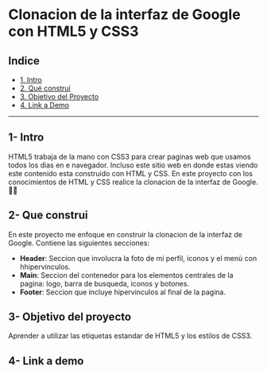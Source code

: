 # Clonacion de la interfaz de Google con HTML5 y CSS3
## **Indice**
* [1. Intro](#)
* [2. Qué construí](#)
* [3. Objetivo del Proyecto](#)
* [4. Link a Demo](#)
****
 ## 1- Intro
 HTML5 trabaja de la mano con CSS3 para crear paginas web que usamos todos los dias en e navegador. Incluso este sitio web en donde estas viendo este contenido esta construido con HTML y CSS. En este proyecto con los conocimientos de HTML y CSS realice la clonacion de la interfaz de Google. 🧐🤓
 
 ## 2- Que construi
 
 En este proyecto me enfoque en construir la clonacion de la interfaz de Google. Contiene las siguientes secciones:
 *  **Header**: Seccion que involucra la foto de mi perfil, iconos y el menù con hhipervinculos.
 * **Main**: Seccion del contenedor para los elementos centrales de la pagina: logo, barra de busqueda, iconos y botones.
 * **Footer**: Seccion que incluye hipervinculos al final de la pagina.
 ## 3- Objetivo del proyecto
 Aprender a utilizar las etiquetas estandar de HTML5 y los estilos de CSS3.
 ## 4- Link a demo
 
